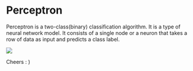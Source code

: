<h1>Perceptron</h1>

Perceptron is a two-class(binary) classification algorithm. It is a type of neural network model. It consists of a single node or a neuron that takes a row of data as input and predicts a class label.

<img src="https://res.cloudinary.com/dbw0cho6v/image/upload/v1660626858/Perceptron-Algorithm-Block-Diagram_y0eag1.png">

Cheers : )
